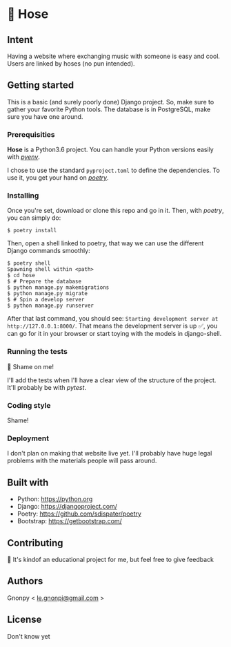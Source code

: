 # 🚿 Hose

## Intent
Having a website where exchanging music with someone is easy and cool.
Users are linked by hoses (no pun intended).

## Getting started

This is a basic (and surely poorly done) Django project.
So, make sure to gather your favorite Python tools.
The database is in PostgreSQL, make sure you have one around.

### Prerequisities

**Hose** is a Python3.6 project.
You can handle your Python versions easily with [*pyenv*](https://github.com/pyenv/pyenv).

I chose to use the standard `pyproject.toml` to define the dependencies.
To use it, you get your hand on [*poetry*](https://github.com/sdispater/poetry).

### Installing

Once you're set, download or clone this repo and go in it.
Then, with *poetry*, you can simply do:
```
$ poetry install
```
Then, open a shell linked to poetry, 
that way we can use the different Django commands smoothly:
```
$ poetry shell
Spawning shell within <path>
$ cd hose
$ # Prepare the database 
$ python manage.py makemigrations
$ python manage.py migrate
$ # Spin a develop server
$ python manage.py runserver
```
After that last command, you should see:
`Starting development server at http://127.0.0.1:8000/`.
That means the development server is up ✅,
you can go for it in your browser or
start toying with the models in django-shell.

### Running the tests

🔧
Shame on me!

I'll add the tests when I'll have a clear view of the structure
of the project.
It'll probably be with *pytest*.

### Coding style

Shame!

### Deployment

I don't plan on making that website live yet.
I'll probably have huge legal problems with the materials people will pass around.

## Built with

* Python: https://python.org
* Django: https://djangoproject.com/
* Poetry: https://github.com/sdispater/poetry
* Bootstrap: https://getbootstrap.com/

## Contributing

🙉
It's kindof an educational project for me,
but feel free to give feedback 

## Authors

Gnonpy < le.gnonpi@gmail.com >

## License

Don't know yet
